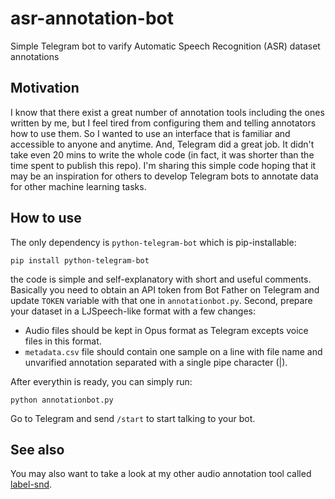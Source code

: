 # asr-annotation-bot

Simple Telegram bot to varify Automatic Speech Recognition (ASR) dataset annotations

## Motivation

I know that there exist a great number of annotation tools including the ones written by me, but I feel tired from configuring them and telling annotators how to use them. So I wanted to use an interface that is familiar and accessible to anyone and anytime. And, Telegram did a great job. It didn't take even 20 mins to write the whole code (in fact, it was shorter than the time spent to publish this repo). I'm sharing this simple code hoping that it may be an inspiration for others to develop Telegram bots to annotate data for other machine learning tasks.
## How to use
The only dependency is `python-telegram-bot` which is pip-installable:
```shell
pip install python-telegram-bot
```

the code is simple and self-explanatory with short and useful comments. Basically you need to obtain an API token from Bot Father on Telegram and update `TOKEN` variable with that one in `annotationbot.py`. Second, prepare your dataset in a LJSpeech-like format with a few changes:
- Audio files should be kept in Opus format as Telegram excepts voice files in this format.
- `metadata.csv` file should contain one sample on a line with file name and unvarified annotation separated with a single pipe character (|).

After everythin is ready, you can simply run:
```shell
python annotationbot.py
```

Go to Telegram and send `/start` to start talking to your bot.

## See also
You may also want to take a look at my other audio annotation tool called [label-snd](https://github.com/monatis/label-snd).